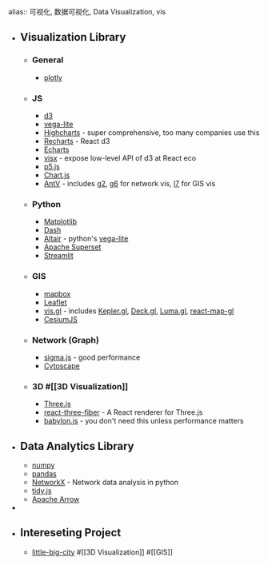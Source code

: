 alias:: 可视化, 数据可视化, Data Visualization, vis

- ## Visualization Library
	- ### General
		- [plotly](https://plotly.com)
	- ### JS
		- [d3](https://d3js.org)
		- [vega-lite](https://vega.github.io/vega-lite/)
		- [Highcharts](https://www.highcharts.com) - super comprehensive, too many companies use this
		- [Recharts](https://recharts.org) - React d3
		- [Echarts](https://echarts.apache.org/en/index.html)
		- [visx](https://github.com/airbnb/visx) - expose low-level API of d3 at React eco
		- [p5.js](https://p5js.org)
		- [Chart.js](https://www.chartjs.org)
		- [AntV](https://antv.vision) - includes [g2](https://g2.antv.vision), [g6](https://g6.antv.vision) for network vis, [l7](https://l7.antv.vision) for GIS vis
	- ### Python
		- [Matplotlib](https://matplotlib.org)
		- [Dash](https://dash.plotly.com)
		- [Altair](https://altair-viz.github.io/index.html) - python's [vega-lite](https://vega.github.io/vega-lite/)
		- [Apache Superset](https://superset.apache.org)
		- [Streamlit](https://streamlit.io)
	- ### GIS
		- [mapbox](https://docs.mapbox.com)
		- [Leaflet](https://leafletjs.com)
		- [vis.gl](https://vis.gl/frameworks/) - includes [Kepler.gl](https://kepler.gl), [Deck.gl](https://deck.gl), [Luma.gl](https://luma.gl), [react-map-gl](http://visgl.github.io/react-map-gl/)
		- [CesiumJS](https://cesium.com/platform/cesiumjs/)
	- ### Network (Graph)
		- [sigma.js](https://www.sigmajs.org) - good performance
		- [Cytoscape](https://cytoscape.org)
	- ### 3D #[[3D Visualization]]
		- [Three.js](https://threejs.org)
		- [react-three-fiber](https://github.com/pmndrs/react-three-fiber) - A React renderer for Three.js
		- [babylon.js](https://www.babylonjs.com) - you don't need this unless performance matters
- ## Data Analytics Library
	- [numpy](https://numpy.org)
	- [pandas](https://pandas.pydata.org)
	- [NetworkX](https://networkx.org) - Network data analysis in python
	- [tidy.js](https://pbeshai.github.io/tidy/)
	- [Apache Arrow](https://arrow.apache.org)
-
- ## Intereseting Project
	- [little-big-city](https://github.com/pissang/little-big-city) #[[3D Visualization]] #[[GIS]]